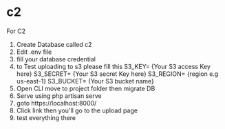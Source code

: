 # c2
For C2

1. Create Database called c2
2. Edit .env file
3. fill your database credential
4. to Test uploading to s3 please fill this
	S3_KEY= {Your S3 access Key here}
	S3_SECRET= {Your S3 secret Key here}
	S3_REGION= {region e.g us-east-1}
	S3_BUCKET= {Your S3 bucket name}
5. Open CLI move to project folder then migrate DB
6. Serve using php artisan serve
6. goto https://localhost:8000/
7. Click link then you'll go to the upload page
8. test everything there